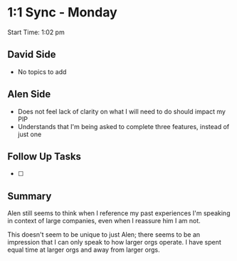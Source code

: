 # 1:1 Sync - Monday
Start Time: 1:02 pm 

## David Side
- No topics to add

## Alen Side
- Does not feel lack of clarity on what I will need to do should impact my PIP
- Understands that I'm being asked to complete three features, instead of just one


## Follow Up Tasks
- [ ] 

## Summary
Alen still seems to think when I reference my past experiences I'm speaking in context of large companies, even when I reassure him I am not. 

This doesn't seem to be unique to just Alen; there seems to be an impression that I can only speak to how larger orgs operate. I have spent equal time at larger orgs and away from larger orgs. 
